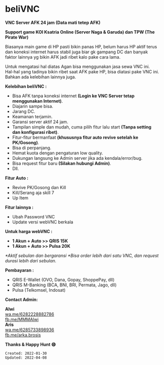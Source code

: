 
# beliVNC

**VNC Server AFK 24 jam (Data mati tetep AFK)** 

**Support game KOI Ksatria Online (Server Naga & Garuda) dan TPW (The Pirate War)**

Biasanya main game di HP pasti bikin panas HP, belum harus HP aktif terus dan koneksi internet harus stabil juga biar gk gampang DC dan banyak faktor lainnya yg bikin AFK jadi ribet kalo pake cara lama. 

Untuk mengatasi hal diatas Agan bisa menggunakan jasa sewa VNC ini. Hal-hal yang tadinya bikin ribet saat AFK pake HP, bisa diatasi pake VNC ini. Bahkan ada kelebihan lainnya juga. 

**Kelebihan beliVNC :**
- Bisa AFK tanpa koneksi internet **(Login ke VNC Server tetap menggunakan Internet)**. 
- Diajarin sampe bisa. 
- Jarang DC. 
- Keamanan terjamin. 
- Garansi server aktif 24 jam. 
- Tampilan simple dan mudah, cuma pilih fitur lalu start **(Tanpa setting dan konfigurasi ribet)**. 
- Fitur-fitur bermanfaat **(khususnya fitur auto revive setelah ke PK/Gosong)**. 
- Bisa di perpanjang. 
- Hemat kuota dengan pengaturan low quality. 
- Dukungan langsung ke Admin server jika ada kendala/error/bug. 
- Bisa request fitur baru **(Silakan hubungi Admin)**. 
- Dll. 

**Fitur Auto :**
- Revive PK/Gosong dan Kill
- Kill/Serang aja skill 7
- Up Item

**Fitur lainnya :**
- Ubah Password VNC
- Update versi webVNC berkala

**Untuk harga webVNC :**

- **1 Akun + Auto >> QRIS 15K**
- **1 Akun + Auto >> Pulsa 20K**

_*Aktif sebulan dan bergaransi_
_*Bisa order lebih dari satu VNC, dan request durasi lebih dari sebulan._

**Pembayaran :**
- QRIS E-Wallet (OVO, Dana, Gopay, ShoppePay, dll)
- QRIS M-Banking (BCA, BNI, BRI, Permata, Jago, dll) 
- Pulsa (Telkomsel, Indosat)

**Contact Admin:**

**Alwi**
<br />
[wa.me/6282228882786](https://wa.me/6282228882786)
<br />
[fb.me/MMMAlwi](https://fb.me/MMMAlwi) 
<br />
**Aris**
<br />
[wa.me/6285733898936](http://wa.me/6285733898936)
<br />
[fb.me/arka.brosis](https://fb.me/arka.brosis) 


**Thanks & Happy Hunt 😄**

`Created: 2022-01-30`
<br />
`Updated: 2022-04-08`

